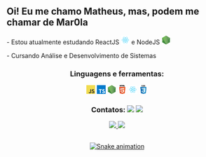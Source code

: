 <div align="center" style="text-align:left">
  <h2>Oi! Eu me chamo Matheus, mas, podem me chamar de Mar0la</h2>
  <p> - Estou atualmente estudando ReactJS <code><img height="20" src="https://raw.githubusercontent.com/github/explore/80688e429a7d4ef2fca1e82350fe8e3517d3494d/topics/react/react.png"></code> e NodeJS <code><img height="20" src="https://raw.githubusercontent.com/github/explore/80688e429a7d4ef2fca1e82350fe8e3517d3494d/topics/nodejs/nodejs.png"></code></p>
   <p> - Cursando Análise e Desenvolvimento de Sistemas</p>
</div>

 
###  <p align="center">Linguagens e ferramentas:</p>

<div align="center" style="display: inline_block">
  <code><img height="20" src="https://raw.githubusercontent.com/github/explore/80688e429a7d4ef2fca1e82350fe8e3517d3494d/topics/javascript/javascript.png"></code>
  <code><img height="20" src="https://raw.githubusercontent.com/github/explore/80688e429a7d4ef2fca1e82350fe8e3517d3494d/topics/typescript/typescript.png"></code>
  <code><img height="20" src="https://raw.githubusercontent.com/github/explore/80688e429a7d4ef2fca1e82350fe8e3517d3494d/topics/nodejs/nodejs.png"></code>
  <code><img height="20" src="https://raw.githubusercontent.com/github/explore/80688e429a7d4ef2fca1e82350fe8e3517d3494d/topics/html/html.png"></code>
  <code><img height="20" src="https://raw.githubusercontent.com/github/explore/80688e429a7d4ef2fca1e82350fe8e3517d3494d/topics/react/react.png"></code>
  <code><img height="20" src="https://raw.githubusercontent.com/github/explore/80688e429a7d4ef2fca1e82350fe8e3517d3494d/topics/css/css.png"></code>
</div>



 

<div align="center"> 
           
   <h3>Contatos: <code><a href="https://www.linkedin.com/in/matheus-marins-2a8649208/" target="_blank"><img src="https://img.shields.io/badge/-LinkedIn-%230077B5?style=for-the-badge&logo=linkedin&logoColor=white" target="_blank"></a></code>
    <code><a href="mailto: matheus.narins2011@hotmail.com" target="_blank"><img src="https://img.shields.io/badge/Microsoft_Outlook-0078D4?style=for-the-badge&logo=microsoft-outlook&logoColor=white"></a></code></h3>
  
</div>
  


<div align="center" style="display: inline_block">
  <a href="https://github.com/Mar0la">
  <img height="180em" src="https://github-readme-stats.vercel.app/api?username=Mar0la&show_icons=true&theme=dark&include_all_commits=true&count_private=true"/>
  <img height="180em" src="https://github-readme-stats.vercel.app/api/top-langs/?username=Mar0la&layout=compact&langs_count=7&theme=dark"/>
</div>
  
##
  
  
<div align="center"> 
  
  ![Snake animation](https://github.com/Mar0la/Mar0la/blob/output/github-contribution-grid-snake.svg)
  
</div>
